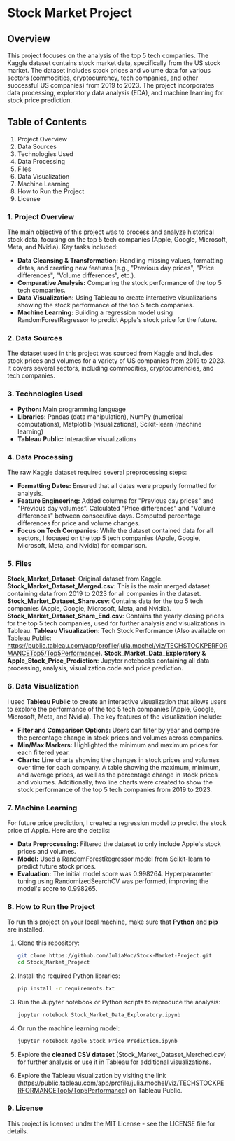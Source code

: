 # Stock Market Project

## Overview

This project focuses on the analysis of the top 5 tech companies. The Kaggle dataset contains stock market data, specifically from the US stock market. The dataset includes stock prices and volume data for various sectors (commodities, cryptocurrency, tech companies, and other successful US companies) from 2019 to 2023. 
The project incorporates data processing, exploratory data analysis (EDA), and machine learning for stock price prediction.

## Table of Contents

1. Project Overview
2. Data Sources
3. Technologies Used
4. Data Processing
5. Files
6. Data Visualization
7. Machine Learning
8. How to Run the Project
9. License

### 1. Project Overview

The main objective of this project was to process and analyze historical stock data, focusing on the top 5 tech companies (Apple, Google, Microsoft, Meta, and Nvidia). Key tasks included:
- **Data Cleansing & Transformation:** Handling missing values, formatting dates, and creating new features (e.g., "Previous day prices", "Price differences", "Volume differences", etc.).
- **Comparative Analysis:** Comparing the stock performance of the top 5 tech companies.
- **Data Visualization:** Using Tableau to create interactive visualizations showing the stock performance of the top 5 tech companies.
- **Machine Learning:** Building a regression model using RandomForestRegressor to predict Apple's stock price for the future.

### 2. Data Sources

The dataset used in this project was sourced from Kaggle and includes stock prices and volumes for a variety of US companies from 2019 to 2023. It covers several sectors, including commodities, cryptocurrencies, and tech companies.

### 3. Technologies Used

- **Python:** Main programming language
- **Libraries:** Pandas (data manipulation), NumPy (numerical computations), Matplotlib (visualizations), Scikit-learn (machine learning)
- **Tableau Public:** Interactive visualizations

### 4. Data Processing

The raw Kaggle dataset required several preprocessing steps:
- **Formatting Dates:** Ensured that all dates were properly formatted for analysis.
- **Feature Engineering:** Added columns for "Previous day prices" and "Previous day volumes”. Calculated "Price differences" and "Volume differences" between consecutive days. Computed percentage differences for price and volume changes.
- **Focus on Tech Companies:** While the dataset contained data for all sectors, I focused on the top 5 tech companies (Apple, Google, Microsoft, Meta, and Nvidia) for comparison.

### 5. Files

**Stock_Market_Dataset**: Original dataset from Kaggle.
**Stock_Market_Dataset_Merged.csv**: This is the main merged dataset containing data from 2019 to 2023 for all companies in the dataset.
**Stock_Market_Dataset_Share.csv**: Contains data for the top 5 tech companies (Apple, Google, Microsoft, Meta, and Nvidia).
**Stock_Market_Dataset_Share_End.csv**: Contains the yearly closing prices for the top 5 tech companies, used for further analysis and visualizations in Tableau.
**Tableau Visualization**: Tech Stock Performance (Also available on Tableau Public: https://public.tableau.com/app/profile/julia.mochel/viz/TECHSTOCKPERFORMANCETop5/Top5Performance).
**Stock_Market_Data_Exploratory & Apple_Stock_Price_Prediction**: Jupyter notebooks containing all data processing, analysis, visualization code and price prediction.

### 6. Data Visualization

I used **Tableau Public** to create an interactive visualization that allows users to explore the performance of the top 5 tech companies (Apple, Google, Microsoft, Meta, and Nvidia). The key features of the visualization include:
- **Filter and Comparison Options:** Users can filter by year and compare the percentage change in stock prices and volumes across companies.
- **Min/Max Markers:** Highlighted the minimum and maximum prices for each filtered year.
- **Charts:** Line charts showing the changes in stock prices and volumes over time for each company. A table showing the maximum, minimum, and average prices, as well as the percentage change in stock prices and volumes. Additionally, two line charts were created to show the stock performance of the top 5 tech companies from 2019 to 2023.

### 7. Machine Learning

For future price prediction, I created a regression model to predict the stock price of Apple. Here are the details:
- **Data Preprocessing:** Filtered the dataset to only include Apple's stock prices and volumes.
- **Model:** Used a RandomForestRegressor model from Scikit-learn to predict future stock prices.
- **Evaluation:** The initial model score was 0.998264. Hyperparameter tuning using RandomizedSearchCV was performed, improving the model's score to 0.998265.

### 8. How to Run the Project

To run this project on your local machine, make sure that **Python** and **pip** are installed.
1. Clone this repository:
   ```bash
   git clone https://github.com/JuliaMoc/Stock-Market-Project.git
   cd Stock_Market_Project

2. Install the required Python libraries: 
   ```bash
   pip install -r requirements.txt
   
3. Run the Jupyter notebook or Python scripts to reproduce the analysis:
   ```bash
   jupyter notebook Stock_Market_Data_Exploratory.ipynb
   
4. Or run the machine learning model:
    ```bash
    jupyter notebook Apple_Stock_Price_Prediction.ipynb

5. Explore the **cleaned CSV dataset** (Stock_Market_Dataset_Merched.csv) for further analysis or use it in Tableau for additional visualizations.

5. Explore the Tableau visualization by visiting the link (https://public.tableau.com/app/profile/julia.mochel/viz/TECHSTOCKPERFORMANCETop5/Top5Performance) on Tableau Public.

### 9. License

This project is licensed under the MIT License - see the LICENSE file for details.
